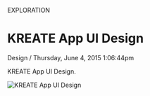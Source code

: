 <p class="type">EXPLORATION</p>

# KREATE App UI Design

<p class="meta">Design  /  Thursday, June 4, 2015 1:06:44pm</p>

KREATE App UI Design.

![KREATE App UI Design](https://farooq-agent.web.app/assets/images/works/large/kreate-app-ui-design.jpg)

